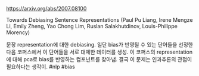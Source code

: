https://arxiv.org/abs/2007.08100

Towards Debiasing Sentence Representations (Paul Pu Liang, Irene Mengze Li, Emily Zheng, Yao Chong Lim, Ruslan Salakhutdinov, Louis-Philippe Morency)

문장 representation에 대한 debiasing. 일단 bias가 반영될 수 있는 단어들을 선정한 다음 코퍼스에서 이 단어들을 서로 대체한 데이터를 생성. 이 코퍼스의 representation에 대해 pca로 bias를 반영하는 컴포넌트를 찾아냄. 결국 이 문제는 인과추론의 관점이 필요하다는 생각이. #nlp #bias